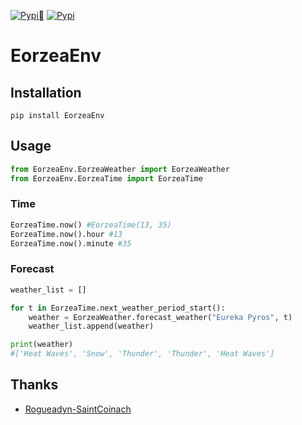 
[![Pypi](https://img.shields.io/pypi/v/eorzeaenv.svg?style=flat-square)](https://pypi.org/project/EorzeaEnv/)
[![Pypi](https://img.shields.io/pypi/pyversions/eorzeaenv.svg?style=flat-square)](https://pypi.org/project/EorzeaEnv/)


# EorzeaEnv
## Installation
`pip install EorzeaEnv`

## Usage
```python
from EorzeaEnv.EorzeaWeather import EorzeaWeather
from EorzeaEnv.EorzeaTime import EorzeaTime
```
### Time
```python
EorzeaTime.now() #EorzeaTime(13, 35)
EorzeaTime.now().hour #13
EorzeaTime.now().minute #35
```

### Forecast
```python
weather_list = []

for t in EorzeaTime.next_weather_period_start():
    weather = EorzeaWeather.forecast_weather("Eureka Pyros", t)
    weather_list.append(weather)

print(weather)
#['Heat Waves', 'Snow', 'Thunder', 'Thunder', 'Heat Waves']
```
## Thanks
- [Rogueadyn-SaintCoinach](https://github.com/Rogueadyn/SaintCoinach)